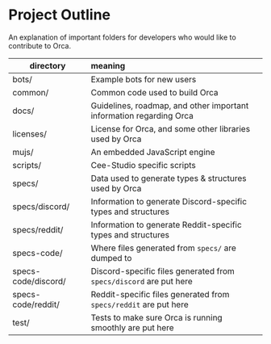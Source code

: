 # Project Outline
An explanation of important folders for developers who would like to contribute to Orca.

| directory            | meaning                                                              |
|----------------------|:---------------------------------------------------------------------|
| bots/                | Example bots for new users                                           |
| common/              | Common code used to build Orca                                       |
| docs/                | Guidelines, roadmap, and other important information regarding Orca  |
| licenses/            | License for Orca, and some other libraries used by Orca              |
| mujs/                | An embedded JavaScript engine                                        |
| scripts/             | Cee-Studio specific scripts                                          |
| specs/               | Data used to generate types & structures used by Orca                |
| specs/discord/       | Information to generate Discord-specific types and structures        |
| specs/reddit/        | Information to generate Reddit-specific types and structures         |
| specs-code/          | Where files generated from ``specs/`` are dumped to                  |
| specs-code/discord/  | Discord-specific files generated from ``specs/discord`` are put here |
| specs-code/reddit/   | Reddit-specific files generated from ``specs/reddit`` are put here   |
| test/                | Tests to make sure Orca is running smoothly are put here             |

